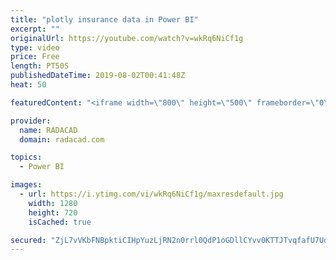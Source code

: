 ```yaml
---
title: "plotly insurance data in Power BI"
excerpt: ""
originalUrl: https://youtube.com/watch?v=wkRq6NiCf1g
type: video
price: Free
length: PT50S
publishedDateTime: 2019-08-02T00:41:48Z
heat: 50

featuredContent: "<iframe width=\"800\" height=\"500\" frameborder=\"0\" src=\"https://www.youtube.com/embed/wkRq6NiCf1g\" allow=\"accelerometer; autoplay; encrypted-media; gyroscope; picture-in-picture\" allowfullscreen></iframe>"

provider:
  name: RADACAD
  domain: radacad.com

topics:
  - Power BI

images:
  - url: https://i.ytimg.com/vi/wkRq6NiCf1g/maxresdefault.jpg
    width: 1280
    height: 720
    isCached: true

secured: "ZjL7vVKbFNBpktiCIHpYuzLjRN2n0rrl0QdP1oGDllCYvv0KTTJTvqfafU7UdjXfnMtTxcUlI+mHl8BPBiyQFjJL5qw/zAYPuBKIjx4lpAYMbwctFXzxw2IFMV+EDM50S30L36XYW2kmhn+YY4/6f7GTEOjMabZeihYQuB2mSEXOVaiadGoBtvZuUlfil4N1dfQDG5eLafHo4fqv7L+9Qc0/ovIVhFX3S5qs1L8TnpCCW1oCSUpb2HzwF+gXzp7IoCOjfXiL08BOcWIf3XFMfX1mRd0vbrH6NWA4MD7N5yHfemgkfGg3TdMchWWSflzvOQz6l/scpQ1xQPn0BM5AIE9mdAhZOMG5BAVispyCspO3lzdRgIKi6HnRzQEQ53UNyC58HmhDKEbwAl9KtLSGafgtQA+8Vha25q4bgSyRwPg=;hiN6iO6Z5DsD0TKo+APOFw=="
---
```


